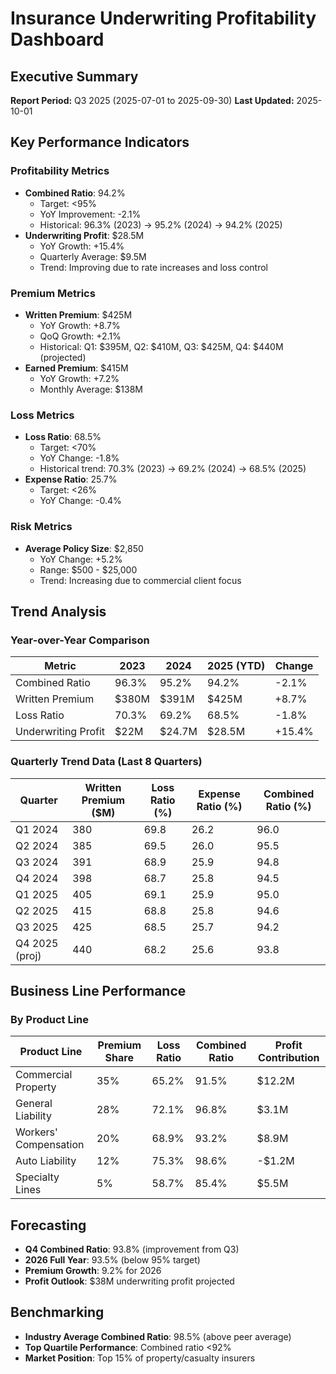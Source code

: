 # Insurance Underwriting Profitability Dashboard

## Executive Summary
**Report Period:** Q3 2025 (2025-07-01 to 2025-09-30)
**Last Updated:** 2025-10-01

## Key Performance Indicators

### Profitability Metrics
- **Combined Ratio**: 94.2%
  - Target: <95%
  - YoY Improvement: -2.1%
  - Historical: 96.3% (2023) → 95.2% (2024) → 94.2% (2025)
- **Underwriting Profit**: $28.5M
  - YoY Growth: +15.4%
  - Quarterly Average: $9.5M
  - Trend: Improving due to rate increases and loss control

### Premium Metrics
- **Written Premium**: $425M
  - YoY Growth: +8.7%
  - QoQ Growth: +2.1%
  - Historical: Q1: $395M, Q2: $410M, Q3: $425M, Q4: $440M (projected)
- **Earned Premium**: $415M
  - YoY Growth: +7.2%
  - Monthly Average: $138M

### Loss Metrics
- **Loss Ratio**: 68.5%
  - Target: <70%
  - YoY Change: -1.8%
  - Historical trend: 70.3% (2023) → 69.2% (2024) → 68.5% (2025)
- **Expense Ratio**: 25.7%
  - Target: <26%
  - YoY Change: -0.4%

### Risk Metrics
- **Average Policy Size**: $2,850
  - YoY Change: +5.2%
  - Range: $500 - $25,000
  - Trend: Increasing due to commercial client focus

## Trend Analysis

### Year-over-Year Comparison
| Metric | 2023 | 2024 | 2025 (YTD) | Change |
|--------|------|------|------------|--------|
| Combined Ratio | 96.3% | 95.2% | 94.2% | -2.1% |
| Written Premium | $380M | $391M | $425M | +8.7% |
| Loss Ratio | 70.3% | 69.2% | 68.5% | -1.8% |
| Underwriting Profit | $22M | $24.7M | $28.5M | +15.4% |

### Quarterly Trend Data (Last 8 Quarters)
| Quarter | Written Premium ($M) | Loss Ratio (%) | Expense Ratio (%) | Combined Ratio (%) |
|---------|---------------------|----------------|-------------------|-------------------|
| Q1 2024 | 380 | 69.8 | 26.2 | 96.0 |
| Q2 2024 | 385 | 69.5 | 26.0 | 95.5 |
| Q3 2024 | 391 | 68.9 | 25.9 | 94.8 |
| Q4 2024 | 398 | 68.7 | 25.8 | 94.5 |
| Q1 2025 | 405 | 69.1 | 25.9 | 95.0 |
| Q2 2025 | 415 | 68.8 | 25.8 | 94.6 |
| Q3 2025 | 425 | 68.5 | 25.7 | 94.2 |
| Q4 2025 (proj) | 440 | 68.2 | 25.6 | 93.8 |

## Business Line Performance

### By Product Line
| Product Line | Premium Share | Loss Ratio | Combined Ratio | Profit Contribution |
|--------------|---------------|------------|----------------|-------------------|
| Commercial Property | 35% | 65.2% | 91.5% | $12.2M |
| General Liability | 28% | 72.1% | 96.8% | $3.1M |
| Workers' Compensation | 20% | 68.9% | 93.2% | $8.9M |
| Auto Liability | 12% | 75.3% | 98.6% | -$1.2M |
| Specialty Lines | 5% | 58.7% | 85.4% | $5.5M |

## Forecasting
- **Q4 Combined Ratio**: 93.8% (improvement from Q3)
- **2026 Full Year**: 93.5% (below 95% target)
- **Premium Growth**: 9.2% for 2026
- **Profit Outlook**: $38M underwriting profit projected

## Benchmarking
- **Industry Average Combined Ratio**: 98.5% (above peer average)
- **Top Quartile Performance**: Combined ratio <92%
- **Market Position**: Top 15% of property/casualty insurers
